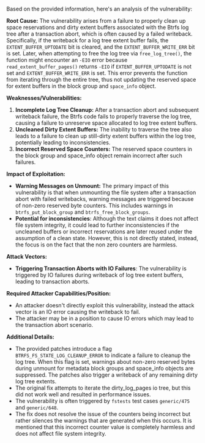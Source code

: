 Based on the provided information, here's an analysis of the vulnerability:

**Root Cause:**
The vulnerability arises from a failure to properly clean up space reservations and dirty extent buffers associated with the Btrfs log tree after a transaction abort, which is often caused by a failed writeback. Specifically, if the writeback for a log tree extent buffer fails, the `EXTENT_BUFFER_UPTODATE` bit is cleared, and the `EXTENT_BUFFER_WRITE_ERR` bit is set. Later, when attempting to free the log tree via `free_log_tree()`, the function might encounter an `-EIO` error because `read_extent_buffer_pages()` returns `-EIO` if `EXTENT_BUFFER_UPTODATE` is not set and `EXTENT_BUFFER_WRITE_ERR` is set. This error prevents the function from iterating through the entire tree, thus not updating the reserved space for extent buffers in the block group and `space_info` object.

**Weaknesses/Vulnerabilities:**
1.  **Incomplete Log Tree Cleanup:** After a transaction abort and subsequent writeback failure, the Btrfs code fails to properly traverse the log tree, causing a failure to unreserve space allocated to log tree extent buffers.
2.  **Uncleaned Dirty Extent Buffers:** The inability to traverse the tree also leads to a failure to clean up still-dirty extent buffers within the log tree, potentially leading to inconsistencies.
3.  **Incorrect Reserved Space Counters:**  The reserved space counters in the block group and space_info object remain incorrect after such failures.

**Impact of Exploitation:**

*   **Warning Messages on Unmount:** The primary impact of this vulnerability is that when unmounting the file system after a transaction abort with failed writebacks, warning messages are triggered because of non-zero reserved byte counters. This includes warnings in `btrfs_put_block_group` and `btrfs_free_block_groups`.
*   **Potential for inconsistencies**: Although the text claims it does not affect file system integrity, it could lead to further inconsistencies if the uncleaned buffers or incorrect reservations are later reused under the assumption of a clean state. However, this is not directly stated, instead, the focus is on the fact that the non zero counters are harmless.

**Attack Vectors:**
*   **Triggering Transaction Aborts with IO Failures**: The vulnerability is triggered by IO failures during writeback of log tree extent buffers, leading to transaction aborts.

**Required Attacker Capabilities/Position:**
*   An attacker doesn't directly exploit this vulnerability, instead the attack vector is an IO error causing the writeback to fail.
*   The attacker may be in a position to cause IO errors which may lead to the transaction abort scenario.

**Additional Details:**
*   The provided patches introduce a flag `BTRFS_FS_STATE_LOG_CLEANUP_ERROR` to indicate a failure to cleanup the log tree. When this flag is set, warnings about non-zero reserved bytes during unmount for metadata block groups and space_info objects are suppressed. The patches also trigger a writeback of any remaining dirty log tree extents.
*   The original fix attempts to iterate the dirty_log_pages io tree, but this did not work well and resulted in performance issues.
*   The vulnerability is often triggered by `fstests` test cases `generic/475` and `generic/648`.
*   The fix does not resolve the issue of the counters being incorrect but rather silences the warnings that are generated when this occurs. It is mentioned that this incorrect counter value is completely harmless and does not affect file system integrity.